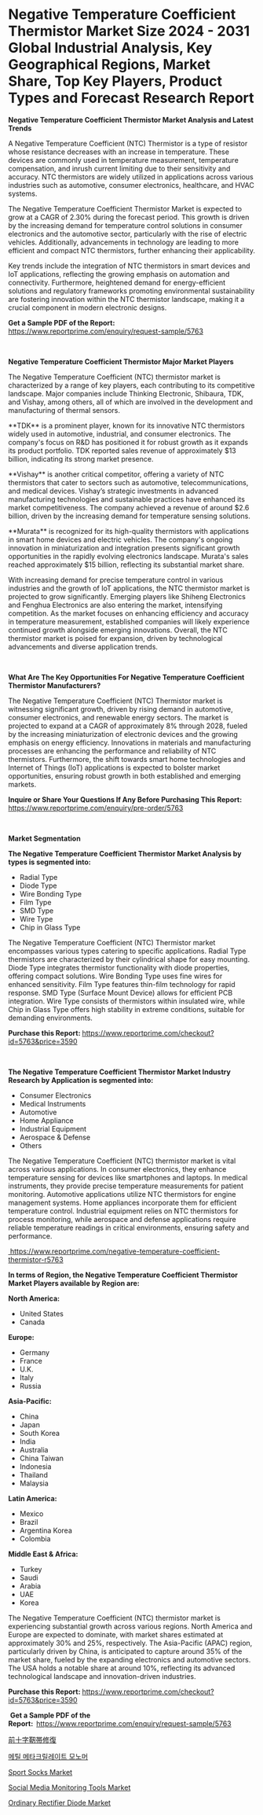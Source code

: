 <p><h1>Negative Temperature Coefficient Thermistor Market Size 2024 - 2031 Global Industrial Analysis, Key Geographical Regions, Market Share, Top Key Players, Product Types and Forecast Research Report</h1></p><p><strong>Negative Temperature Coefficient Thermistor Market Analysis and Latest Trends</strong></p>
<p><p>A Negative Temperature Coefficient (NTC) Thermistor is a type of resistor whose resistance decreases with an increase in temperature. These devices are commonly used in temperature measurement, temperature compensation, and inrush current limiting due to their sensitivity and accuracy. NTC thermistors are widely utilized in applications across various industries such as automotive, consumer electronics, healthcare, and HVAC systems.</p><p>The Negative Temperature Coefficient Thermistor Market is expected to grow at a CAGR of 2.30% during the forecast period. This growth is driven by the increasing demand for temperature control solutions in consumer electronics and the automotive sector, particularly with the rise of electric vehicles. Additionally, advancements in technology are leading to more efficient and compact NTC thermistors, further enhancing their applicability. </p><p>Key trends include the integration of NTC thermistors in smart devices and IoT applications, reflecting the growing emphasis on automation and connectivity. Furthermore, heightened demand for energy-efficient solutions and regulatory frameworks promoting environmental sustainability are fostering innovation within the NTC thermistor landscape, making it a crucial component in modern electronic designs.</p></p>
<p><strong>Get a Sample PDF of the Report:&nbsp;</strong> <a href="https://www.reportprime.com/enquiry/request-sample/5763">https://www.reportprime.com/enquiry/request-sample/5763</a></p>
<p>&nbsp;</p>
<p><strong>Negative Temperature Coefficient Thermistor Major Market Players</strong></p>
<p><p>The Negative Temperature Coefficient (NTC) thermistor market is characterized by a range of key players, each contributing to its competitive landscape. Major companies include Thinking Electronic, Shibaura, TDK, and Vishay, among others, all of which are involved in the development and manufacturing of thermal sensors.</p><p>**TDK** is a prominent player, known for its innovative NTC thermistors widely used in automotive, industrial, and consumer electronics. The company's focus on R&D has positioned it for robust growth as it expands its product portfolio. TDK reported sales revenue of approximately $13 billion, indicating its strong market presence.</p><p>**Vishay** is another critical competitor, offering a variety of NTC thermistors that cater to sectors such as automotive, telecommunications, and medical devices. Vishay’s strategic investments in advanced manufacturing technologies and sustainable practices have enhanced its market competitiveness. The company achieved a revenue of around $2.6 billion, driven by the increasing demand for temperature sensing solutions.</p><p>**Murata** is recognized for its high-quality thermistors with applications in smart home devices and electric vehicles. The company's ongoing innovation in miniaturization and integration presents significant growth opportunities in the rapidly evolving electronics landscape. Murata's sales reached approximately $15 billion, reflecting its substantial market share.</p><p>With increasing demand for precise temperature control in various industries and the growth of IoT applications, the NTC thermistor market is projected to grow significantly. Emerging players like Shiheng Electronics and Fenghua Electronics are also entering the market, intensifying competition. As the market focuses on enhancing efficiency and accuracy in temperature measurement, established companies will likely experience continued growth alongside emerging innovations. Overall, the NTC thermistor market is poised for expansion, driven by technological advancements and diverse application trends.</p></p>
<p>&nbsp;</p>
<p><strong>What Are The Key Opportunities For Negative Temperature Coefficient Thermistor Manufacturers?</strong></p>
<p><p>The Negative Temperature Coefficient (NTC) Thermistor market is witnessing significant growth, driven by rising demand in automotive, consumer electronics, and renewable energy sectors. The market is projected to expand at a CAGR of approximately 8% through 2028, fueled by the increasing miniaturization of electronic devices and the growing emphasis on energy efficiency. Innovations in materials and manufacturing processes are enhancing the performance and reliability of NTC thermistors. Furthermore, the shift towards smart home technologies and Internet of Things (IoT) applications is expected to bolster market opportunities, ensuring robust growth in both established and emerging markets.</p></p>
<p><strong>Inquire or Share Your Questions If Any Before Purchasing This Report:</strong> <a href="https://www.reportprime.com/enquiry/pre-order/5763">https://www.reportprime.com/enquiry/pre-order/5763</a></p>
<p>&nbsp;</p>
<p><strong>Market Segmentation</strong></p>
<p><strong>The Negative Temperature Coefficient Thermistor Market Analysis by types is segmented into:</strong></p>
<p><ul><li>Radial Type</li><li>Diode Type</li><li>Wire Bonding Type</li><li>Film Type</li><li>SMD Type</li><li>Wire Type</li><li>Chip in Glass Type</li></ul></p>
<p><p>The Negative Temperature Coefficient (NTC) Thermistor market encompasses various types catering to specific applications. Radial Type thermistors are characterized by their cylindrical shape for easy mounting. Diode Type integrates thermistor functionality with diode properties, offering compact solutions. Wire Bonding Type uses fine wires for enhanced sensitivity. Film Type features thin-film technology for rapid response. SMD Type (Surface Mount Device) allows for efficient PCB integration. Wire Type consists of thermistors within insulated wire, while Chip in Glass Type offers high stability in extreme conditions, suitable for demanding environments.</p></p>
<p><strong>Purchase this Report:&nbsp;</strong><a href="https://www.reportprime.com/checkout?id=5763&price=3590">https://www.reportprime.com/checkout?id=5763&price=3590</a></p>
<p>&nbsp;</p>
<p><strong>The Negative Temperature Coefficient Thermistor Market Industry Research by Application is segmented into:</strong></p>
<p><ul><li>Consumer Electronics</li><li>Medical Instruments</li><li>Automotive</li><li>Home Appliance</li><li>Industrial Equipment</li><li>Aerospace & Defense</li><li>Others</li></ul></p>
<p><p>The Negative Temperature Coefficient (NTC) thermistor market is vital across various applications. In consumer electronics, they enhance temperature sensing for devices like smartphones and laptops. In medical instruments, they provide precise temperature measurements for patient monitoring. Automotive applications utilize NTC thermistors for engine management systems. Home appliances incorporate them for efficient temperature control. Industrial equipment relies on NTC thermistors for process monitoring, while aerospace and defense applications require reliable temperature readings in critical environments, ensuring safety and performance.</p></p>
<p><a href="https://www.reportprime.com/negative-temperature-coefficient-thermistor-r5763">&nbsp;https://www.reportprime.com/negative-temperature-coefficient-thermistor-r5763</a></p>
<p><strong>In terms of Region, the Negative Temperature Coefficient Thermistor Market Players available by Region are:</strong></p>
<p>
    <p> <strong> North America: </strong>
        <ul>
            <li>United States</li>
            <li>Canada</li>
        </ul>
        </p> 
    <p> <strong> Europe: </strong>
        <ul>
            <li>Germany</li>
            <li>France</li>
            <li>U.K.</li>
            <li>Italy</li>
            <li>Russia</li>
        </ul>
        </p> 
    <p> <strong> Asia-Pacific: </strong>
        <ul>
            <li>China</li>
            <li>Japan</li>
            <li>South Korea</li>
            <li>India</li>
            <li>Australia</li>
            <li>China Taiwan</li>
            <li>Indonesia</li>
            <li>Thailand</li>
            <li>Malaysia</li>
        </ul>
        </p> 
    <p> <strong> Latin America: </strong>
        <ul>
            <li>Mexico</li>
            <li>Brazil</li>
            <li>Argentina Korea</li>
            <li>Colombia</li>
        </ul>
        </p> 
    <p> <strong> Middle East & Africa: </strong>
        <ul>
            <li>Turkey</li>
            <li>Saudi</li>
            <li>Arabia</li>
            <li>UAE</li>
            <li>Korea</li>
        </ul>
    </p>
    </p>
<p><p>The Negative Temperature Coefficient (NTC) thermistor market is experiencing substantial growth across various regions. North America and Europe are expected to dominate, with market shares estimated at approximately 30% and 25%, respectively. The Asia-Pacific (APAC) region, particularly driven by China, is anticipated to capture around 35% of the market share, fueled by the expanding electronics and automotive sectors. The USA holds a notable share at around 10%, reflecting its advanced technological landscape and innovation-driven industries.</p></p>
<p><strong>Purchase this Report: </strong><a href="https://www.reportprime.com/checkout?id=5763&price=3590">https://www.reportprime.com/checkout?id=5763&price=3590</a></p>
<p>&nbsp;<strong>Get a Sample PDF of the Report:&nbsp;&nbsp;</strong><a href="https://www.reportprime.com/enquiry/request-sample/5763">https://www.reportprime.com/enquiry/request-sample/5763</a></p>
<p><strong></strong></p>
<p><p><a href="https://medium.com/@rosaleen41t7a/%E6%AC%A1%E3%81%AE%E6%96%87%E7%AB%A0%E3%82%92%E6%97%A5%E6%9C%AC%E8%AA%9E%E3%81%AB%E7%BF%BB%E8%A8%B3%E3%81%97%E3%81%BE%E3%81%99-%E8%A3%BD%E5%93%81%E3%82%BF%E3%82%A4%E3%83%97%E5%88%A5-%E5%BF%9C%E7%94%A8%E5%88%A5-%E5%9C%B0%E5%9F%9F%E5%88%A5%E3%81%AE%E5%89%8D%E5%8D%81%E5%AD%97%E9%9D%AD%E5%B8%AF%E4%BF%AE%E5%BE%A9%E5%B8%82%E5%A0%B4%E3%81%AE%E8%A6%8F%E6%A8%A1%E3%81%A8%E3%82%B7%E3%82%A7%E3%82%A2%E5%88%86%E6%9E%90-%E4%BA%88%E6%B8%AC-2024%E5%B9%B4-2031%E5%B9%B4-e95ce7592557">前十字靭帯修復</a></p><p><a href="https://medium.com/@latoyanorton57/%ED%96%A5%ED%9B%84-%EB%AA%87-%EB%85%84%EA%B0%84-%EB%A9%94%ED%8B%B8-%EB%A9%94%ED%83%80%ED%81%AC%EB%A6%B4%EB%A0%88%EC%9D%B4%ED%8A%B8-%EB%AA%A8%EB%85%B8%EB%A8%B8-%EC%8B%9C%EC%9E%A5%EC%97%90-%EC%98%81%ED%96%A5%EC%9D%84-%EB%AF%B8%EC%B9%A0-%EC%9A%94%EC%9D%B8%EC%9D%80-%EB%AC%B4%EC%97%87%EC%9D%B8%EA%B0%80%EC%9A%94-%EC%8B%9C%EC%9E%A5-%EC%A0%9C%ED%92%88-%EB%B0%8F-%EC%A7%80%EC%97%AD-%EB%B6%84%EC%84%9D-2024-2031-1fe5ef35901c">메틸 메타크릴레이트 모노머</a></p><p><a href="https://www.linkedin.com/pulse/unlocking-growth-potential-market-strategic-analysis-sport-7oshc?trackingId=1tbpjvIjRR%2Bs14UpOZGq7g%3D%3D">Sport Socks Market</a></p><p><a href="https://www.linkedin.com/pulse/global-social-media-monitoring-tools-market-landscape-future-3dw3f?trackingId=BvvcMPb4QGCDEQIp3kTPzw%3D%3D">Social Media Monitoring Tools Market</a></p><p><a href="https://issuu.com/reportprime-2/docs/ordinary-rectifier-diode-market-siz_65539a1bd092e6">Ordinary Rectifier Diode Market</a></p></p>